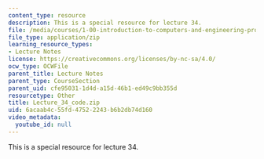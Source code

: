 ```yaml
---
content_type: resource
description: This is a special resource for lecture 34.
file: /media/courses/1-00-introduction-to-computers-and-engineering-problem-solving-spring-2012/6acaab4c55fd47522243b6b2db74d160_Lecture_34_code.zip
file_type: application/zip
learning_resource_types:
- Lecture Notes
license: https://creativecommons.org/licenses/by-nc-sa/4.0/
ocw_type: OCWFile
parent_title: Lecture Notes
parent_type: CourseSection
parent_uid: cfe95031-1d4d-a15d-46b1-ed49c9bb355d
resourcetype: Other
title: Lecture_34_code.zip
uid: 6acaab4c-55fd-4752-2243-b6b2db74d160
video_metadata:
  youtube_id: null
---
```

This is a special resource for lecture 34.